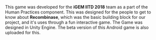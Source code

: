 This game was developed for the **iGEM IITD 2018** team as a part of the Human Practices component. This was designed for the people to get to know about **Recombinase**, which was the basic building block for our project, and it's uses through a fun interactive game. The Game was designed in Unity Engine. The beta version of this Android game is also uploaded for this.
